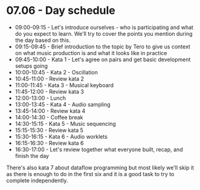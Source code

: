 # 07.06 - Day schedule

* 09:00-09:15 - Let's introduce ourselves - who is participating and what do you expect to learn. We'll try to cover the points you mention during the day based on this.
* 09:15-09:45 - Brief introduction to the topic by Tero to give us context on what music production is and what it looks like in practice
* 09:45-10:00 - Kata 1 - Let's agree on pairs and get basic development setups going
* 10:00-10:45 - Kata 2 - Oscillation
* 10:45-11:00 - Review kata 2
* 11:00-11:45 - Kata 3 - Musical keyboard
* 11:45-12:00 - Review kata 3
* 12:00-13:00 - Lunch
* 13:00-13:45 - Kata 4 - Audio sampling
* 13:45-14:00 - Review kata 4
* 14:00-14:30 - Coffee break
* 14:30-15:15 - Kata 5 - Music sequencing
* 15:15-15:30 - Review kata 5
* 15:30-16:15 - Kata 6 - Audio worklets
* 16:15-16:30 - Review kata 6
* 16:30-17:00 - Let's review together what everyone built, recap, and finish the day

There's also kata 7 about dataflow programming but most likely we'll skip it as there is enough to do in the first six and it is a good task to try to complete independently.
